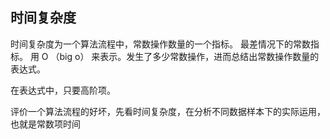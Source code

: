 ## 时间复杂度

  时间复杂度为一个算法流程中，常数操作数量的一个指标。 最差情况下的常数指标。
  用 O （big o） 来表示。发生了多少常数操作，进而总结出常数操作数量的表达式。

  在表达式中，只要高阶项。

  评价一个算法流程的好坏，先看时间复杂度，在分析不同数据样本下的实际运用，
  也就是常数项时间